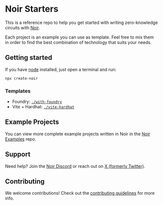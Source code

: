 # Noir Starters

This is a reference repo to help you get started with writing zero-knowledge circuits with [Noir](https://noir-lang.org/).

Each project is an example you can use as template. Feel free to mix them in order to find the best combination of technology that suits your needs.

## Getting started

If you have [node](https://nodejs.org/en/download) installed, just open a terminal and run:

```bash
npx create-noir
```

### Templates

- Foundry: [`./with-foundry`](./with-foundry)
- Vite + Hardhat: [`./vite-hardhat`](./vite-hardhat)

## Example Projects

You can view more complete example projects written in Noir in the [Noir Examples](https://github.com/noir-lang/noir-examples) repo.

## Support

Need help? Join the [Noir Discord](https://discord.gg/JtqzkdeQ6G) or reach out on [X (formerly Twitter)](https://x.com/NoirLang).

## Contributing

We welcome contributions! Check out the [contributing guidelines](./CONTRIBUTING.md) for more info.
